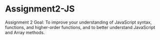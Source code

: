 # Assignment2-JS
Assignment 2
Goal:
To improve your understanding of JavaScript syntax, functions, and higher-order functions, and to better understand JavaScript and Array methods.
